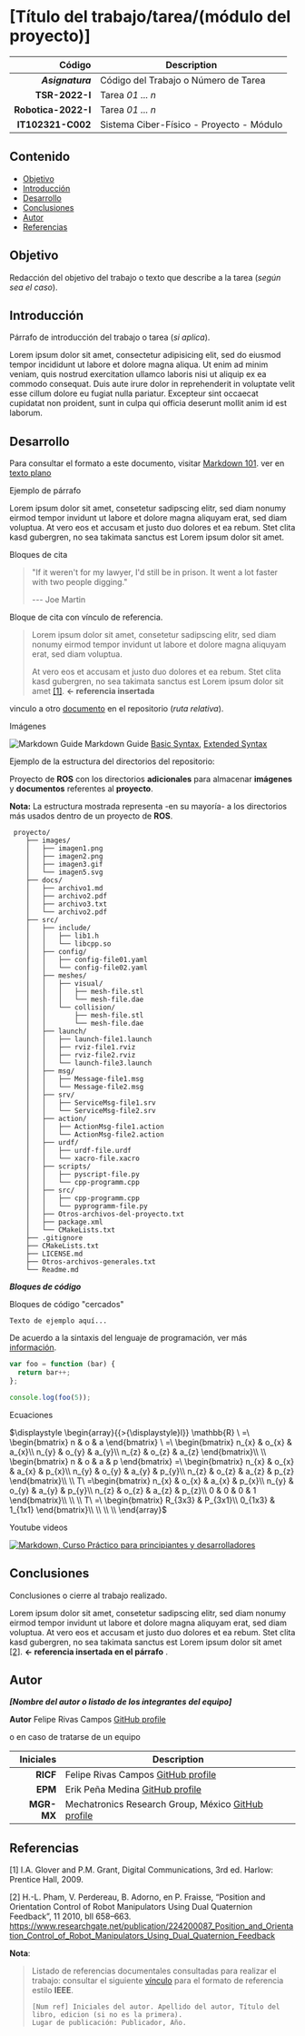 ﻿# [Título del trabajo/tarea/(módulo del proyecto)] 


| Código | Description |
| ------:| ----------- |
| ***Asignatura*** | Código del Trabajo o Número de Tarea | 
| **TSR-2022-I** | Tarea *01 ... n* |
| **Robotica-2022-I**  | Tarea *01 ... n* |
| **IT102321-C002** | Sistema Ciber-Físico - Proyecto - Módulo |

## Contenido

- [Objetivo](#objetivo)
- [Introducción](#introduccion)
- [Desarrollo](#desarrollo)
- [Conclusiones](#conclusiones)
- [Autor](#autor)
- [Referencias](#referencias)

## Objetivo

Redacción del objetivo del trabajo o texto que describe a la tarea (_según sea el caso_).

## Introducción

Párrafo de introducción del trabajo o tarea (_si aplica_). 

Lorem ipsum dolor sit amet, consectetur adipisicing elit, sed
do eiusmod tempor incididunt ut labore et dolore magna aliqua. Ut enim ad minim
veniam, quis nostrud exercitation ullamco laboris nisi ut aliquip ex ea commodo
consequat. Duis aute irure dolor in reprehenderit in voluptate velit esse
cillum dolore eu fugiat nulla pariatur. Excepteur sint occaecat cupidatat non
proident, sunt in culpa qui officia deserunt mollit anim id est laborum.


## Desarrollo

Para consultar el formato a este documento, visitar [Markdown 101](https://github.com/decidim-archive/docs-template/blob/master/es/markdown-101.md).
ver en [texto plano](https://raw.githubusercontent.com/decidim-archive/docs-template/master/es/markdown-101.md)

Ejemplo de párrafo

Lorem ipsum dolor sit amet, consetetur sadipscing elitr, sed diam nonumy eirmod
tempor invidunt ut labore et dolore magna aliquyam erat, sed diam voluptua. At
vero eos et accusam et justo duo dolores et ea rebum. Stet clita kasd gubergren,
no sea takimata sanctus est Lorem ipsum dolor sit amet.

Bloques de cita

> "If it weren't for my lawyer, I'd still be in prison.
>  It went a lot faster with two people digging."
>
> --- Joe Martin

Bloque de cita con vínculo de referencia. 

> Lorem ipsum dolor sit amet, consetetur sadipscing elitr, sed diam nonumy eirmod
> tempor invidunt ut labore et dolore magna aliquyam erat, sed diam voluptua. 
>
> At vero eos et accusam et justo duo dolores et ea rebum. Stet clita kasd gubergren,
> no sea takimata sanctus est Lorem ipsum dolor sit amet [[1]](#1). **<- referencia insertada** 

vinculo a otro [documento](/docs/document-template.md) en el repositorio (_ruta relativa_).

Imágenes

![Markdown Guide](/images/markdown-logo.png) Markdown Guide [Basic Syntax](https://www.markdownguide.org/basic-syntax/), [Extended Syntax](https://www.markdownguide.org/extended-syntax/)

Ejemplo de la estructura del directorios del repositorio: 

Proyecto de **ROS** con los directorios **adicionales** para almacenar **imágenes** y **documentos** referentes al **proyecto**.

**Nota:** La estructura mostrada representa -en su mayoría- a los directorios más usados dentro de un proyecto de **ROS**.

```text
 proyecto/
    ├── images/
    │   ├── imagen1.png
    │   ├── imagen2.png
    │   ├── imagen3.gif
    │   └── imagen5.svg
    ├── docs/
    │   ├── archivo1.md
    │   ├── archivo2.pdf
    │   ├── archivo3.txt
    │   └── archivo2.pdf
    ├── src/
    │   ├── include/
    │   │   ├── lib1.h
    │   │   └── libcpp.so
    │   ├── config/
    │   │   ├── config-file01.yaml
    │   │   └── config-file02.yaml
    │   ├── meshes/
    │   │   ├── visual/
    │   │   │   ├── mesh-file.stl
    │   │   │   └── mesh-file.dae
    │   │   └── collision/
    │   │       ├── mesh-file.stl
    │   │       └── mesh-file.dae
    │   ├── launch/
    │   │   ├── launch-file1.launch
    │   │   ├── rviz-file1.rviz
    │   │   ├── rviz-file2.rviz
    │   │   └── launch-file3.launch
    │   ├── msg/
    │   │   ├── Message-file1.msg
    │   │   └── Message-file2.msg
    │   ├── srv/
    │   │   ├── ServiceMsg-file1.srv
    │   │   └── ServiceMsg-file2.srv
    │   ├── action/
    │   │   ├── ActionMsg-file1.action
    │   │   └── ActionMsg-file2.action
    │   ├── urdf/
    │   │   ├── urdf-file.urdf
    │   │   └── xacro-file.xacro
    │   ├── scripts/
    │   │   ├── pyscript-file.py
    │   │   └── cpp-programm.cpp
    │   ├── src/
    │   │   ├── cpp-programm.cpp
    │   │   └── pyprogramm-file.py
    │   ├── Otros-archivos-del-proyecto.txt
    │   ├── package.xml
    │   └── CMakeLists.txt
    ├── .gitignore
    ├── CMakeLists.txt
    ├── LICENSE.md
    ├── Otros-archivos-generales.txt
    └── Readme.md
```

***Bloques de código***

Bloques de código "cercados"

```
Texto de ejemplo aquí...
```

De acuerdo a la sintaxis del lenguaje de programación, ver más [información](https://docs.github.com/es/github/writing-on-github/working-with-advanced-formatting/creating-and-highlighting-code-blocks).

``` js
var foo = function (bar) {
  return bar++;
};

console.log(foo(5));
```

Ecuaciones

$\displaystyle  \begin{array}{{>{\displaystyle}l}}
\mathbb{R} \ =\ \begin{bmatrix}
n & o & a
\end{bmatrix} \ =\ \begin{bmatrix}
n_{x} & o_{x} & a_{x}\\
n_{y} & o_{y} & a_{y}\\
n_{z} & o_{z} & a_{z}
\end{bmatrix}\\
\\
\begin{bmatrix}
n & o & a & p
\end{bmatrix} =\ \begin{bmatrix}
n_{x} & o_{x} & a_{x} & p_{x}\\
n_{y} & o_{y} & a_{y} & p_{y}\\
n_{z} & o_{z} & a_{z} & p_{z}
\end{bmatrix}\\
\\
T\ =\begin{bmatrix}
n_{x} & o_{x} & a_{x} & p_{x}\\
n_{y} & o_{y} & a_{y} & p_{y}\\
n_{z} & o_{z} & a_{z} & p_{z}\\
0 & 0 & 0 & 1
\end{bmatrix}\\
\\
\\
T\ =\ \begin{bmatrix}
R_{3x3} & P_{3x1}\\
0_{1x3} & 1_{1x1}
\end{bmatrix}\\
\\
\\
\\
\end{array}$


Youtube videos

[![Markdown, Curso Práctico para principiantes y desarrolladores](https://img.youtube.com/vi/oxaH9CFpeEE/0.jpg)](https://www.youtube.com/watch?v=oxaH9CFpeEE)

## Conclusiones

Conclusiones o cierre al trabajo realizado.

Lorem ipsum dolor sit amet, consetetur sadipscing elitr, sed diam nonumy eirmod
tempor invidunt ut labore et dolore magna aliquyam erat, sed diam voluptua. At
vero eos et accusam et justo duo dolores et ea rebum. Stet clita kasd gubergren,
no sea takimata sanctus est Lorem ipsum dolor sit amet [[2]](#2). **<- referencia insertada en el párrafo** . 

## Autor

***[Nombre del autor o listado de los integrantes del equipo]***

**Autor** Felipe Rivas Campos [GitHub profile](https://github.com/rivascf)

o en caso de tratarse de un equipo

| Iniciales  | Description |
| ----------:| ----------- |
| **RICF** | Felipe Rivas Campos [GitHub profile](https://github.com/rivascf) |
| **EPM**  | Erik Peña Medina [GitHub profile](https://github.com/ErikFiUNAM) |
| **MGR-MX** | Mechatronics Research Group, México [GitHub profile](https://github.com/mrg-mx) |

## Referencias

<a id="1">[1]</a>  I.A. Glover and P.M. Grant, Digital Communications, 3rd ed.  Harlow: Prentice Hall, 2009. 

<a id="2">[2]</a>  H.-L. Pham, V. Perdereau, B. Adorno, en P. Fraisse, “Position and Orientation Control of Robot Manipulators Using Dual Quaternion Feedback”, 11 2010, bll 658–663. <https://www.researchgate.net/publication/224200087_Position_and_Orientation_Control_of_Robot_Manipulators_Using_Dual_Quaternion_Feedback>

**Nota**:

> Listado de referencias documentales consultadas para realizar el trabajo:
> consultar el siguiente [vínculo](https://www.bath.ac.uk/publications/library-guides-to-citing-referencing/attachments/ieee-style-guide.pdf)
> para el formato de referencia estilo **IEEE**.
> 
> ```text
> [Num ref] Iniciales del autor. Apellido del autor, Título del libro, edicion (si no es la primera). 
> Lugar de publicación: Publicador, Año.
> ```
